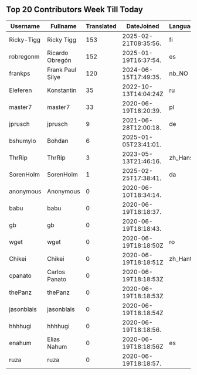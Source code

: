 ## Top 20 Contributors Week Till Today ##
|Username|Fullname|Translated|DateJoined|Language|
|--------|--------|----------|----------|-------|
|Ricky-Tigg|Ricky Tigg|153|2025-02-21T08:35:56.|fi|
|robregonm|Ricardo Obregón|152|2025-01-19T16:37:54.|es|
|frankps|Frank Paul Silye|120|2024-06-15T17:49:35.|nb_NO|
|Eleferen|Konstantin|35|2022-10-13T14:04:24Z|ru|
|master7|master7|33|2020-06-19T18:20:39.|pl|
|jprusch|jprusch|9|2021-06-28T12:00:18.|de|
|bshumylo|Bohdan|6|2025-01-05T23:41:01.||
|ThrRip|ThrRip|3|2023-05-13T21:46:16.|zh_Hans|
|SorenHolm|SorenHolm|1|2025-02-25T17:38:41.|da|
|anonymous|Anonymous|0|2020-06-10T18:34:14.||
|babu|babu|0|2020-06-19T18:18:37.||
|gb|gb|0|2020-06-19T18:18:43.||
|wget|wget|0|2020-06-19T18:18:50Z|ro|
|Chikei|Chikei|0|2020-06-19T18:18:51Z|zh_Hant|
|cpanato|Carlos Panato|0|2020-06-19T18:18:53Z||
|thePanz|thePanz|0|2020-06-19T18:18:53Z||
|jasonblais|jasonblais|0|2020-06-19T18:18:54Z||
|hhhhugi|hhhhugi|0|2020-06-19T18:18:56.||
|enahum|Elias  Nahum|0|2020-06-19T18:18:56Z|es|
|ruza|ruza|0|2020-06-19T18:18:57.||
